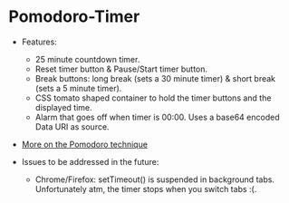 # Pomodoro-Timer

  * Features:
      * 25 minute countdown timer.
      * Reset timer button & Pause/Start timer button.
      * Break buttons: long break (sets a 30 minute timer) & short break (sets a 5 minute timer).
      * CSS tomato shaped container to hold the timer buttons and the displayed time.
      * Alarm that goes off when timer is 00:00. Uses a base64 encoded Data URI as source.
  * [More on the Pomodoro technique](https://en.wikipedia.org/wiki/Pomodoro_Technique)
  
  
  * Issues to be addressed in the future:
      * Chrome/Firefox: setTimeout() is suspended in background tabs. Unfortunately atm, the timer stops when you switch tabs :(. 




